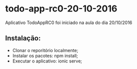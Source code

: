 # todo-app-rc0-20-10-2016
Aplicativo TodoAppRC0 foi iniciado na aula do dia 20/10/2016
## Instalação:
* Clonar o reporitório localmente;
* Instalar os pacotes: npm install;
* Executar o aplicativo: ionic serve;